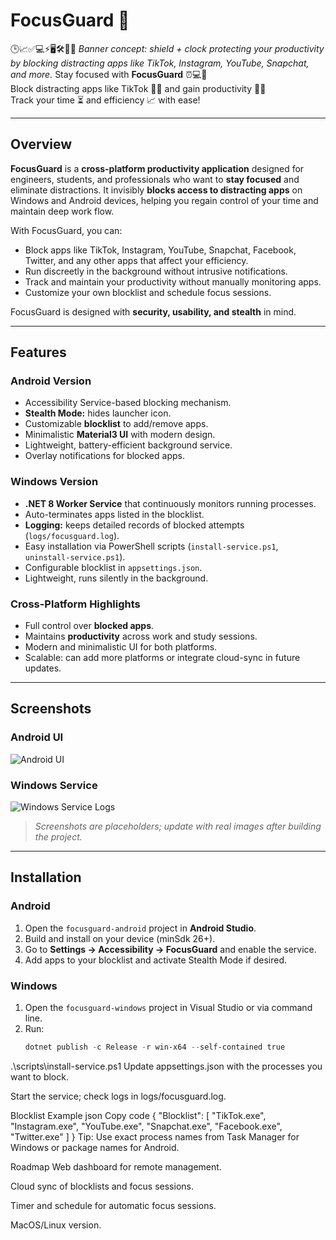 # FocusGuard 🚀
🕒📈✅💻⚡🖥️🛠️👨‍💻
*Banner concept: shield + clock protecting your productivity by blocking distracting apps like TikTok, Instagram, YouTube, Snapchat, and more.*
Stay focused with **FocusGuard** ⏰💻🚀  
Block distracting apps like TikTok 📱❌ and gain productivity 📝✅  
Track your time ⏳ and efficiency 📈 with ease!

---

## Overview

**FocusGuard** is a **cross-platform productivity application** designed for engineers, students, and professionals who want to **stay focused** and eliminate distractions. It invisibly **blocks access to distracting apps** on Windows and Android devices, helping you regain control of your time and maintain deep work flow.

With FocusGuard, you can:

- Block apps like TikTok, Instagram, YouTube, Snapchat, Facebook, Twitter, and any other apps that affect your efficiency.
- Run discreetly in the background without intrusive notifications.
- Track and maintain your productivity without manually monitoring apps.
- Customize your own blocklist and schedule focus sessions.

FocusGuard is designed with **security, usability, and stealth** in mind.

---

## Features

### Android Version
- Accessibility Service-based blocking mechanism.
- **Stealth Mode:** hides launcher icon.
- Customizable **blocklist** to add/remove apps.
- Minimalistic **Material3 UI** with modern design.
- Lightweight, battery-efficient background service.
- Overlay notifications for blocked apps.

### Windows Version
- **.NET 8 Worker Service** that continuously monitors running processes.
- Auto-terminates apps listed in the blocklist.
- **Logging:** keeps detailed records of blocked attempts (`logs/focusguard.log`).
- Easy installation via PowerShell scripts (`install-service.ps1`, `uninstall-service.ps1`).
- Configurable blocklist in `appsettings.json`.
- Lightweight, runs silently in the background.

### Cross-Platform Highlights
- Full control over **blocked apps**.
- Maintains **productivity** across work and study sessions.
- Modern and minimalistic UI for both platforms.
- Scalable: can add more platforms or integrate cloud-sync in future updates.

---

## Screenshots

### Android UI
![Android UI](./assets/android-ui.png)

### Windows Service
![Windows Service Logs](./assets/windows-logs.png)

> *Screenshots are placeholders; update with real images after building the project.*

---

## Installation

### Android
1. Open the `focusguard-android` project in **Android Studio**.
2. Build and install on your device (minSdk 26+).
3. Go to **Settings → Accessibility → FocusGuard** and enable the service.
4. Add apps to your blocklist and activate Stealth Mode if desired.

### Windows
1. Open the `focusguard-windows` project in Visual Studio or via command line.
2. Run:
   ```powershell
   dotnet publish -c Release -r win-x64 --self-contained true
.\scripts\install-service.ps1
Update appsettings.json with the processes you want to block.

Start the service; check logs in logs/focusguard.log.

Blocklist Example
json
Copy code
{
  "Blocklist": [
    "TikTok.exe",
    "Instagram.exe",
    "YouTube.exe",
    "Snapchat.exe",
    "Facebook.exe",
    "Twitter.exe"
  ]
}
Tip: Use exact process names from Task Manager for Windows or package names for Android.

Roadmap
 Web dashboard for remote management.

 Cloud sync of blocklists and focus sessions.

 Timer and schedule for automatic focus sessions.

 MacOS/Linux version.

